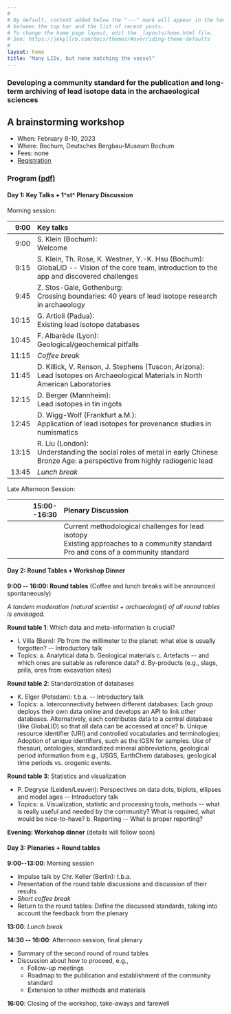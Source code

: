 ```yaml
---
#
# By default, content added below the "---" mark will appear in the home page
# between the top bar and the list of recent posts.
# To change the home page layout, edit the _layouts/home.html file.
# See: https://jekyllrb.com/docs/themes/#overriding-theme-defaults
#
layout: home
title: "Many LIDs, but none matching the vessel"
---
```


### Developing a community standard for the publication and long-term archiving of lead isotope data in the archaeological sciences 

## A brainstorming workshop

* When: February 8-10, 2023
* Where: Bochum, Deutsches Bergbau-Museum Bochum
* Fees: none
* [Registration](https://terminplaner.dfn.de/DWabVr7CAhFxjY2N)


### Program [(pdf)](assets/workshop_globalid-1.pdf)

#### Day 1: Key Talks + 1^st^ Plenary Discussion

Morning session: 

|9:00|Key talks|
|-----:|:-------------------------------|
|9:00|S. Klein (Bochum):<br />Welcome|
|9:15|S. Klein, Th. Rose, K. Westner, Y.-K. Hsu (Bochum):<br />GlobaLID -- Vision of the core team, introduction to the app and discovered challenges|
|9:45|Z. Stos-Gale, Gothenburg:<br />Crossing boundaries: 40 years of lead isotope research in archaeology|
|10:15|G. Artioli (Padua):<br />Existing lead isotope databases|
|10:45|F. Albarède (Lyon):<br />Geological/geochemical pitfalls|
|11:15|*Coffee break*|
|11:45|D. Killick, V. Renson, J. Stephens (Tuscon, Arizona):<br />Lead Isotopes on Archaeological Materials in North American Laboratories|
|12:15|D. Berger (Mannheim):<br />Lead isotopes in tin ingots |
|12:45|D. Wigg-Wolf (Frankfurt a.M.):<br />Application of lead isotopes for provenance studies in numismatics|
|13:15|R. Liu (London):<br />Understanding the social roles of metal in early Chinese Bronze Age: a perspective from highly radiogenic lead|
|13:45|*Lunch break*|

Late Afternoon Session: 

|15:00--16:30|Plenary Discussion|
|-----:|:-----------------------|
||Current methodological challenges for lead isotopy<br />Existing approaches to a community standard<br />Pro and cons of a community standard|

#### Day 2: Round Tables + Workshop Dinner
**9:00 -- 16:00: Round tables** (Coffee and lunch breaks will be announced spontaneously)

*A tandem moderation (natural scientist + archaeologist) of all round tables is envisaged.* 

**Round table 1**: Which data and meta-information is crucial?

* I. Villa (Bern): Pb from the millimeter to the planet: what else is usually forgotten? -- Introductory talk
* Topics: 
  a. Analytical data
  b. Geological materials
  c. Artefacts -- and which ones are suitable as reference data? 
  d. By-products (e.g., slags, prills, ores from excavation sites)
  
**Round table 2**: Standardization of databases 

* K. Elger (Potsdam): t.b.a. -- Introductory talk
* Topics: 
  a. Interconnectivity between different databases: Each group deploys their own data online and develops an API to link other databases. Alternatively, each contributes data to a central database (like GlobaLID) so that all data can be accessed at once? 
  b. Unique resource identifier (URI) and controlled vocabularies and terminologies; Adoption of unique identifiers, such as the IGSN for samples. Use of thesauri, ontologies, standardized mineral abbreviations, geological period information from e.g., USGS, EarthChem databases; geological time periods vs. orogenic events.
  
**Round table 3**: Statistics and visualization  

* P. Degryse (Leiden/Leuven): Perspectives on data dots, biplots, ellipses and model ages -- Introductory talk
* Topics: 
  a. Visualization, statistic and processing tools, methods -- what is really useful and needed by the community? What is required, what would be nice-to-have? 
  b. Reporting -- What is proper reporting?
  
**Evening: Workshop dinner** (details will follow soon)

#### Day 3: Plenaries + Round tables

**9:00--13:00**: Morning session

* Impulse talk by Chr. Keller (Berlin): t.b.a.
* Presentation of the round table discussions and discussion of their results
* *Short coffee break*
* Return to the round tables: Define the discussed standards, taking into account the feedback from the plenary

**13:00**: *Lunch break*

**14:30 -- 16:00**: Afternoon session, final plenary

* Summary of the second round of round tables
* Discussion about how to proceed, e.g., 
  - Follow-up meetings
  - Roadmap to the publication and establishment of the community standard
  - Extension to other methods and materials
  
**16:00**: Closing of the workshop, take-aways and farewell

